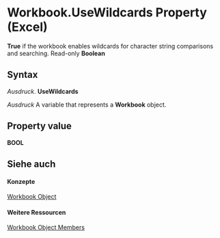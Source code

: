 
# Workbook.UseWildcards Property (Excel)

 **True** if the workbook enables wildcards for character string comparisons and searching. Read-only **Boolean**


## Syntax

 _Ausdruck_. **UseWildcards**

 _Ausdruck_ A variable that represents a **Workbook** object.


## Property value

 **BOOL**


## Siehe auch


#### Konzepte


[Workbook Object](8c00aa60-c974-eed3-0812-3c9625eb0d4c.md)
#### Weitere Ressourcen


[Workbook Object Members](http://msdn.microsoft.com/library/dce102a3-25de-3ff4-2ce5-bc56e08baca7%28Office.15%29.aspx)